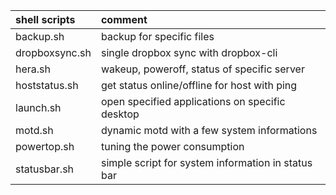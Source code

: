 | shell scripts               | comment                                                                                     |
| :-------------------------- | :------------------------------------------------------------------------------------------ |
| backup.sh                   | backup for specific files                                                                   |
| dropboxsync.sh              | single dropbox sync with dropbox-cli                                                        |
| hera.sh                     | wakeup, poweroff, status of specific server                                                 |
| hoststatus.sh               | get status online/offline for host with ping                                                |
| launch.sh                   | open specified applications on specific desktop                                             |
| motd.sh                     | dynamic motd with a few system informations                                                 |
| powertop.sh                 | tuning the power consumption                                                                |
| statusbar.sh                | simple script for system information in status bar                                          |

